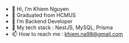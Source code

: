 - 👋 Hi, I’m Khiem Nguyen
- 👋 Graduated from HCMUS
- 👀 I’m Backend Developer
- 🌱 My tech stack : NestJS, MySQL, Prisma
- 📫 How to reach me : khiem.na98@gmail.com

<!---
kh1em98/kh1em98 is a ✨ special ✨ repository because its `README.md` (this file) appears on your GitHub profile.
You can click the Preview link to take a look at your changes.
--->
